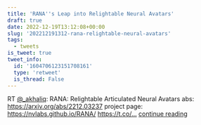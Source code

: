 ```yaml
---
title: 'RANA''s Leap into Relightable Neural Avatars'
draft: true
date: 2022-12-19T13:12:08+00:00
slug: '202212191312-rana-relightable-neural-avatars'
tags:
  - tweets
is_tweet: true
tweet_info:
  id: '1604706123151708161'
  type: 'retweet'
  is_thread: False
---
```




RT [@_akhaliq](https://x.com/_akhaliq): RANA: Relightable Articulated Neural Avatars
abs: <https://arxiv.org/abs/2212.03237>
project page: <https://nvlabs.github.io/RANA/> https://t.co/… [continue reading](https://x.com/sytelus/status/1604706123151708161)
